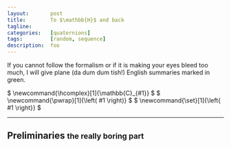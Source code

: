 ```yaml
---
layout:       post
title:        To $\mathbb{H}$ and back
tagline:      
categories:   [quaternions]
tags:         [random, sequence]
description:  foo
---
```


<div class="alert alert-success" role="alert" markdown="1">
If you cannot follow the formalism or if it is making your eyes bleed too much, I will give plane (da dum dum tish!) English summaries marked in green.
</div>

$ \newcommand{\hcomplex}[1]{\mathbb{C}_{#1}} $
$ \newcommand{\pwrap}[1]{\left( #1 \right)} $
$ \newcommand{\set}[1]{\left\{ #1 \right\}} $

------

Preliminaries <small>the really boring part</small>
------
